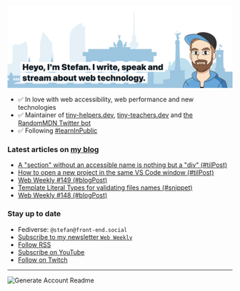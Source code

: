 <img alt="Heyo, I'm Stefan. I write and speak about web technology." src="https://raw.githubusercontent.com/stefanjudis/stefanjudis/main/screenshot.png">

- ✅ In love with web accessibility, web performance and new technologies
- ✅ Maintainer of [tiny-helpers.dev](https://tiny-helpers.dev), [tiny-teachers.dev](https://tiny-teachers.dev/) and [the RandomMDN Twitter bot](https://twitter.com/randomMDN)
- ✅ Following [#learnInPublic](https://www.stefanjudis.com/today-i-learned/)
### Latest articles on [my blog](https://www.stefanjudis.com)

<!-- BLOG-POST-LIST:START -->
- [A &quot;section&quot; without an accessible name is nothing but a &quot;div&quot; &lpar;#tilPost&rpar;](https://www.stefanjudis.com/today-i-learned/section-accessible-name/)
- [How to open a new project in the same VS Code window &lpar;#tilPost&rpar;](https://www.stefanjudis.com/today-i-learned/reuse-editor-window-in-vs-code/)
- [Web Weekly #149 &lpar;#blogPost&rpar;](https://www.stefanjudis.com/blog/web-weekly-149/)
- [Template Literal Types for validating files names &lpar;#snippet&rpar;](https://www.stefanjudis.com/snippets/template-literal-types-for-validating-files-names/)
- [Web Weekly #148 &lpar;#blogPost&rpar;](https://www.stefanjudis.com/blog/web-weekly-148/)
<!-- BLOG-POST-LIST:END -->

### Stay up to date

- Fediverse: `@stefan@front-end.social`
- [Subscribe to my newsletter `Web Weekly`](https://webweekly.email/)
- [Follow RSS](https://www.stefanjudis.com/feeds/)
- [Subscribe on YouTube](https://youtube.com/c/stefanjudis)
- [Follow on Twitch](https://www.twitch.tv/stefanjudis)

---

![Generate Account Readme](https://github.com/stefanjudis/stefanjudis/workflows/Generate%20Account%20Readme/badge.svg)
